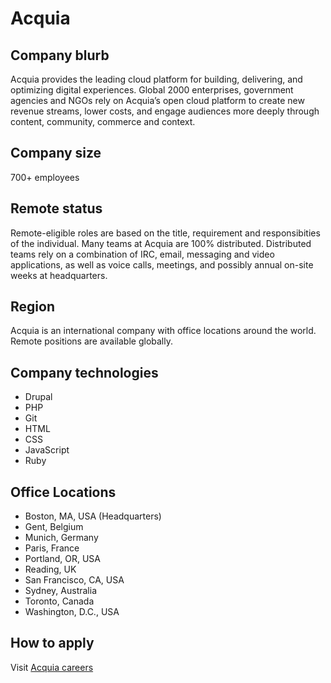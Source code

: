# Acquia

## Company blurb

Acquia provides the leading cloud platform for building, delivering, and optimizing digital experiences. Global 2000 enterprises, government agencies and NGOs rely on Acquia’s open cloud platform to create new revenue streams, lower costs, and engage audiences more deeply through content, community, commerce and context.

## Company size

700+ employees

## Remote status

Remote-eligible roles are based on the title, requirement and responsibities of the individual. Many teams at Acquia are 100% distributed. Distributed teams rely on a combination of IRC, email, messaging and video applications, as well as voice calls, meetings, and possibly annual on-site weeks at headquarters.

## Region

Acquia is an international company with office locations around the world. Remote positions are available globally.

## Company technologies

- Drupal
- PHP
- Git
- HTML
- CSS
- JavaScript
- Ruby

## Office Locations

- Boston, MA, USA (Headquarters)
- Gent, Belgium
- Munich, Germany
- Paris, France
- Portland, OR, USA
- Reading, UK
- San Francisco, CA, USA
- Sydney, Australia
- Toronto, Canada
- Washington, D.C., USA

## How to apply

Visit [Acquia careers](http://www.acquia.com/careers/open-positions)

